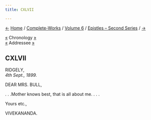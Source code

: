 ```yaml
---
title: CXLVII

---
```

<div>

[←](146_dear.htm) [Home](../../../index.htm) /
[Complete-Works](../../complete_works.htm) / [Volume
6](../volume_6_contents.htm) / [Epistles – Second
Series](epistles_second_series_contents.htm) / [→](148_margot.htm)

  

[«](../../volume_5/epistles_first_series/092_.htm) Chronology
[»](../../volume_8/epistles_fourth_series/141_mother.htm)  
[«](../../volume_9/letters_fifth_series/143_mother.htm) Addressee
[»](../../volume_8/epistles_fourth_series/141_mother.htm)

## CXLVII

RIDGELY,  
*4th Sept., 1899.*

DEAR MRS. BULL,

. . .Mother knows best, that is all about me. . . .

Yours etc.,

VIVEKANANDA.

</div>

